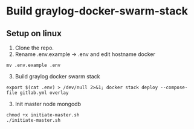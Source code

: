 # Build graylog-docker-swarm-stack

## Setup on linux
1. Clone the repo.
2. Rename .env.example -> .env and edit hostname docker
```shell
mv .env.example .env
```
3. Build graylog docker swarm stack
```shell
export $(cat .env) > /dev/null 2>&1; docker stack deploy --compose-file gitlab.yml overlay
```
3. Init master node mongodb
```shell
chmod +x initiate-master.sh
./initiate-master.sh
```